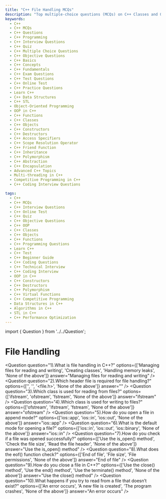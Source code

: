 ```yaml
---
title: "C++ File Handling MCQs"
description: "Top multiple-choice questions (MCQs) on C++ Classes and Objects for interview preparation. Covers constructors, access specifiers, friend functions, and object creation."
keywords:
  - C++
  - C++ MCQs
  - C++ Questions
  - C++ Programming
  - C++ Interview Questions
  - C++ Quiz
  - C++ Multiple Choice Questions
  - C++ Objective Questions
  - C++ Basics
  - C++ Concepts
  - C++ Fundamentals
  - C++ Exam Questions
  - C++ Test Questions
  - C++ Online Test
  - C++ Practice Questions
  - Learn C++
  - C++ Data Structures
  - C++ STL
  - Object-Oriented Programming
  - OOP in C++
  - C++ Functions
  - C++ Classes
  - C++ Objects
  - C++ Constructors
  - C++ Destructors
  - C++ Access Specifiers
  - C++ Scope Resolution Operator
  - C++ Friend Function
  - C++ Inheritance
  - C++ Polymorphism
  - C++ Abstraction
  - C++ Encapsulation
  - Advanced C++ Topics
  - Multi-threading in C++
  - Competitive Programming in C++
  - C++ Coding Interview Questions

tags:
  - C++
  - C++ MCQs
  - C++ Interview Questions
  - C++ Online Test
  - C++ Quiz
  - C++ Objective Questions
  - C++ OOP
  - C++ Classes
  - C++ Objects
  - C++ Functions
  - C++ Programming Questions
  - Learn C++
  - C++ Test
  - C++ Beginner Guide
  - C++ Coding Questions
  - C++ Technical Interview
  - C++ Coding Interview
  - OOP in C++
  - C++ Constructors
  - C++ Destructors
  - C++ Polymorphism
  - C++ Virtual Functions
  - C++ Competitive Programming
  - Data Structures in C++
  - Algorithms in C++
  - STL in C++
  - C++ Performance Optimization
---
```


import { Question } from '../../Question';

# File Handling

<Question
  question="1).What is file handling in C++?"
  options={['Managing files for reading and writing', 'Creating classes', 'Handling memory leaks', 'None of the above']}
  answer="Managing files for reading and writing"
/>
<Question
  question="2).Which header file is required for file handling?"
  options={['<fstream>', '<iostream>', '<file.h>', 'None of the above']}
  answer="<fstream>"
/>
<Question
  question="3).Which class is used for reading from files?"
  options={['ifstream', 'ofstream', 'fstream', 'None of the above']}
  answer="ifstream"
/>
<Question
  question="4).Which class is used for writing to files?"
  options={['ofstream', 'ifstream', 'fstream', 'None of the above']}
  answer="ofstream"
/>
<Question
  question="5).How do you open a file in append mode?"
  options={['ios::app', 'ios::in', 'ios::out', 'None of the above']}
  answer="ios::app"
/>
<Question
  question="6).What is the default mode for opening a file?"
  options={['ios::in', 'ios::out', 'ios::binary', 'None of the above']}
  answer="ios::in"
/>
<Question
  question="7).How do you check if a file was opened successfully?"
  options={['Use the is_open() method', 'Check the file size', 'Read the file header', 'None of the above']}
  answer="Use the is_open() method"
/>
<Question
  question="8).What does the eof() function check?"
  options={['End of file', 'File size', 'File permissions', 'None of the above']}
  answer="End of file"
/>
<Question
  question="9).How do you close a file in C++?"
  options={['Use the close() method', 'Use the end() method', 'Use the terminate() method', 'None of the above']}
  answer="Use the close() method"
/>
<Question
  question="10).What happens if you try to read from a file that doesn’t exist?"
  options={['An error occurs', 'A new file is created', 'The program crashes', 'None of the above']}
  answer="An error occurs"
/>
